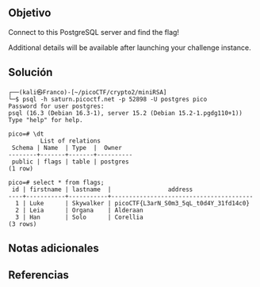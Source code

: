 ## Objetivo
Connect to this PostgreSQL server and find the flag!

Additional details will be available after launching your challenge instance.
## Solución
```
┌──(kali㉿Franco)-[~/picoCTF/crypto2/miniRSA]
└─$ psql -h saturn.picoctf.net -p 52898 -U postgres pico  
Password for user postgres: 
psql (16.3 (Debian 16.3-1), server 15.2 (Debian 15.2-1.pgdg110+1))
Type "help" for help.

pico=# \dt
         List of relations
 Schema | Name  | Type  |  Owner   
--------+-------+-------+----------
 public | flags | table | postgres
(1 row)

pico=# select * from flags;
 id | firstname | lastname  |                address                 
----+-----------+-----------+----------------------------------------
  1 | Luke      | Skywalker | picoCTF{L3arN_S0m3_5qL_t0d4Y_31fd14c0}
  2 | Leia      | Organa    | Alderaan
  3 | Han       | Solo      | Corellia
(3 rows)

```

## Notas adicionales

## Referencias